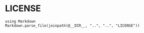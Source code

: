 # LICENSE

```@eval
using Markdown
Markdown.parse_file(joinpath(@__DIR__, "..", "..", "LICENSE"))
```